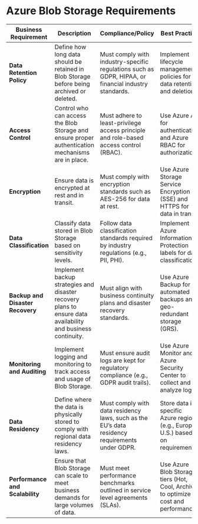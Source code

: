 # Azure Blob Storage Requirements


| **Business Requirement**                    | **Description**                                                                                         | **Compliance/Policy**                                                                                   | **Best Practice**                                                      | **Our Requirements** |
|--------------------------------------------|---------------------------------------------------------------------------------------------------------|--------------------------------------------------------------------------------------------------------|------------------------------------------------------------------------|--------------------------------------|
| **Data Retention Policy**                  | Define how long data should be retained in Blob Storage before being archived or deleted.               | Must comply with industry-specific regulations such as GDPR, HIPAA, or financial industry standards.    | Implement lifecycle management policies for data retention and deletion. |                                      |
| **Access Control**                          | Control who can access the Blob Storage and ensure proper authentication mechanisms are in place.       | Must adhere to least-privilege access principle and role-based access control (RBAC).                  | Use Azure AD for authentication and Azure RBAC for authorization.      |                                      |
| **Encryption**                             | Ensure data is encrypted at rest and in transit.                                                        | Must comply with encryption standards such as AES-256 for data at rest.                                 | Use Azure Storage Service Encryption (SSE) and HTTPS for data in transit.|                                      |
| **Data Classification**                    | Classify data stored in Blob Storage based on sensitivity levels.                                        | Follow data classification standards required by industry regulations (e.g., PII, PHI).               | Implement Azure Information Protection labels for data classification. |                                      |
| **Backup and Disaster Recovery**           | Implement backup strategies and disaster recovery plans to ensure data availability and business continuity. | Must align with business continuity plans and disaster recovery standards.                             | Use Azure Backup for automated backups and geo-redundant storage (GRS).|                                      |
| **Monitoring and Auditing**                 | Implement logging and monitoring to track access and usage of Blob Storage.                             | Must ensure audit logs are kept for regulatory compliance (e.g., GDPR audit trails).                    | Use Azure Monitor and Azure Security Center to collect and analyze logs.|                                      |
| **Data Residency**                         | Define where the data is physically stored to comply with regional data residency laws.                 | Must comply with data residency laws, such as the EU’s data residency requirements under GDPR.          | Store data in specific Azure regions (e.g., Europe, U.S.) based on requirements.|                                      |
| **Performance and Scalability**             | Ensure that Blob Storage can scale to meet business demands for large volumes of data.                   | Must meet performance benchmarks outlined in service level agreements (SLAs).                           | Use Azure Blob Storage tiers (Hot, Cool, Archive) to optimize cost and performance.|                                      |
